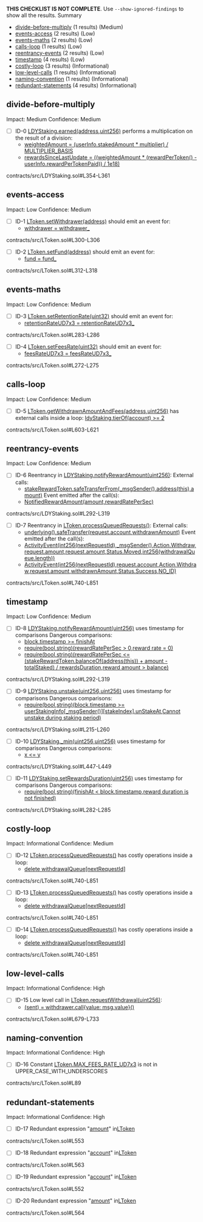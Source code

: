 **THIS CHECKLIST IS NOT COMPLETE**. Use `--show-ignored-findings` to show all the results.
Summary
 - [divide-before-multiply](#divide-before-multiply) (1 results) (Medium)
 - [events-access](#events-access) (2 results) (Low)
 - [events-maths](#events-maths) (2 results) (Low)
 - [calls-loop](#calls-loop) (1 results) (Low)
 - [reentrancy-events](#reentrancy-events) (2 results) (Low)
 - [timestamp](#timestamp) (4 results) (Low)
 - [costly-loop](#costly-loop) (3 results) (Informational)
 - [low-level-calls](#low-level-calls) (1 results) (Informational)
 - [naming-convention](#naming-convention) (1 results) (Informational)
 - [redundant-statements](#redundant-statements) (4 results) (Informational)
## divide-before-multiply
Impact: Medium
Confidence: Medium
 - [ ] ID-0
[LDYStaking.earned(address,uint256)](contracts/src/LDYStaking.sol#L354-L361) performs a multiplication on the result of a division:
	- [weightedAmount = (userInfo.stakedAmount * multiplier) / MULTIPLIER_BASIS](contracts/src/LDYStaking.sol#L357)
	- [rewardsSinceLastUpdate = ((weightedAmount * (rewardPerToken() - userInfo.rewardPerTokenPaid)) / 1e18)](contracts/src/LDYStaking.sol#L358-L359)

contracts/src/LDYStaking.sol#L354-L361


## events-access
Impact: Low
Confidence: Medium
 - [ ] ID-1
[LToken.setWithdrawer(address)](contracts/src/LToken.sol#L300-L306) should emit an event for: 
	- [withdrawer = withdrawer_](contracts/src/LToken.sol#L305) 

contracts/src/LToken.sol#L300-L306


 - [ ] ID-2
[LToken.setFund(address)](contracts/src/LToken.sol#L312-L318) should emit an event for: 
	- [fund = fund_](contracts/src/LToken.sol#L317) 

contracts/src/LToken.sol#L312-L318


## events-maths
Impact: Low
Confidence: Medium
 - [ ] ID-3
[LToken.setRetentionRate(uint32)](contracts/src/LToken.sol#L283-L286) should emit an event for: 
	- [retentionRateUD7x3 = retentionRateUD7x3_](contracts/src/LToken.sol#L285) 

contracts/src/LToken.sol#L283-L286


 - [ ] ID-4
[LToken.setFeesRate(uint32)](contracts/src/LToken.sol#L272-L275) should emit an event for: 
	- [feesRateUD7x3 = feesRateUD7x3_](contracts/src/LToken.sol#L274) 

contracts/src/LToken.sol#L272-L275


## calls-loop
Impact: Low
Confidence: Medium
 - [ ] ID-5
[LToken.getWithdrawnAmountAndFees(address,uint256)](contracts/src/LToken.sol#L603-L621) has external calls inside a loop: [ldyStaking.tierOf(account) >= 2](contracts/src/LToken.sol#L608)

contracts/src/LToken.sol#L603-L621


## reentrancy-events
Impact: Low
Confidence: Medium
 - [ ] ID-6
Reentrancy in [LDYStaking.notifyRewardAmount(uint256)](contracts/src/LDYStaking.sol#L292-L319):
	External calls:
	- [stakeRewardToken.safeTransferFrom(_msgSender(),address(this),amount)](contracts/src/LDYStaking.sol#L316)
	Event emitted after the call(s):
	- [NotifiedRewardAmount(amount,rewardRatePerSec)](contracts/src/LDYStaking.sol#L318)

contracts/src/LDYStaking.sol#L292-L319


 - [ ] ID-7
Reentrancy in [LToken.processQueuedRequests()](contracts/src/LToken.sol#L740-L851):
	External calls:
	- [underlying().safeTransfer(request.account,withdrawnAmount)](contracts/src/LToken.sol#L829)
	Event emitted after the call(s):
	- [ActivityEvent(int256(nextRequestId),_msgSender(),Action.Withdraw,request.amount,request.amount,Status.Moved,int256(withdrawalQueue.length))](contracts/src/LToken.sol#L777-L785)
	- [ActivityEvent(int256(nextRequestId),request.account,Action.Withdraw,request.amount,withdrawnAmount,Status.Success,NO_ID)](contracts/src/LToken.sol#L810-L818)

contracts/src/LToken.sol#L740-L851


## timestamp
Impact: Low
Confidence: Medium
 - [ ] ID-8
[LDYStaking.notifyRewardAmount(uint256)](contracts/src/LDYStaking.sol#L292-L319) uses timestamp for comparisons
	Dangerous comparisons:
	- [block.timestamp >= finishAt](contracts/src/LDYStaking.sol#L298)
	- [require(bool,string)(rewardRatePerSec > 0,reward rate = 0)](contracts/src/LDYStaking.sol#L305)
	- [require(bool,string)(rewardRatePerSec <= (stakeRewardToken.balanceOf(address(this)) + amount - totalStaked) / rewardsDuration,reward amount > balance)](contracts/src/LDYStaking.sol#L306-L311)

contracts/src/LDYStaking.sol#L292-L319


 - [ ] ID-9
[LDYStaking.unstake(uint256,uint256)](contracts/src/LDYStaking.sol#L215-L260) uses timestamp for comparisons
	Dangerous comparisons:
	- [require(bool,string)(block.timestamp >= userStakingInfo[_msgSender()][stakeIndex].unStakeAt,Cannot unstake during staking period)](contracts/src/LDYStaking.sol#L221-L224)

contracts/src/LDYStaking.sol#L215-L260


 - [ ] ID-10
[LDYStaking._min(uint256,uint256)](contracts/src/LDYStaking.sol#L447-L449) uses timestamp for comparisons
	Dangerous comparisons:
	- [x <= y](contracts/src/LDYStaking.sol#L448)

contracts/src/LDYStaking.sol#L447-L449


 - [ ] ID-11
[LDYStaking.setRewardsDuration(uint256)](contracts/src/LDYStaking.sol#L282-L285) uses timestamp for comparisons
	Dangerous comparisons:
	- [require(bool,string)(finishAt < block.timestamp,reward duration is not finished)](contracts/src/LDYStaking.sol#L283)

contracts/src/LDYStaking.sol#L282-L285


## costly-loop
Impact: Informational
Confidence: Medium
 - [ ] ID-12
[LToken.processQueuedRequests()](contracts/src/LToken.sol#L740-L851) has costly operations inside a loop:
	- [delete withdrawalQueue[nextRequestId]](contracts/src/LToken.sol#L767)

contracts/src/LToken.sol#L740-L851


 - [ ] ID-13
[LToken.processQueuedRequests()](contracts/src/LToken.sol#L740-L851) has costly operations inside a loop:
	- [delete withdrawalQueue[nextRequestId]](contracts/src/LToken.sol#L821)

contracts/src/LToken.sol#L740-L851


 - [ ] ID-14
[LToken.processQueuedRequests()](contracts/src/LToken.sol#L740-L851) has costly operations inside a loop:
	- [delete withdrawalQueue[nextRequestId]](contracts/src/LToken.sol#L788)

contracts/src/LToken.sol#L740-L851


## low-level-calls
Impact: Informational
Confidence: High
 - [ ] ID-15
Low level call in [LToken.requestWithdrawal(uint256)](contracts/src/LToken.sol#L679-L733):
	- [(sent) = withdrawer.call{value: msg.value}()](contracts/src/LToken.sol#L731)

contracts/src/LToken.sol#L679-L733


## naming-convention
Impact: Informational
Confidence: High
 - [ ] ID-16
Constant [LToken.MAX_FEES_RATE_UD7x3](contracts/src/LToken.sol#L89) is not in UPPER_CASE_WITH_UNDERSCORES

contracts/src/LToken.sol#L89


## redundant-statements
Impact: Informational
Confidence: High
 - [ ] ID-17
Redundant expression "[amount](contracts/src/LToken.sol#L553)" in[LToken](contracts/src/LToken.sol#L57-L1007)

contracts/src/LToken.sol#L553


 - [ ] ID-18
Redundant expression "[account](contracts/src/LToken.sol#L563)" in[LToken](contracts/src/LToken.sol#L57-L1007)

contracts/src/LToken.sol#L563


 - [ ] ID-19
Redundant expression "[account](contracts/src/LToken.sol#L552)" in[LToken](contracts/src/LToken.sol#L57-L1007)

contracts/src/LToken.sol#L552


 - [ ] ID-20
Redundant expression "[amount](contracts/src/LToken.sol#L564)" in[LToken](contracts/src/LToken.sol#L57-L1007)

contracts/src/LToken.sol#L564


